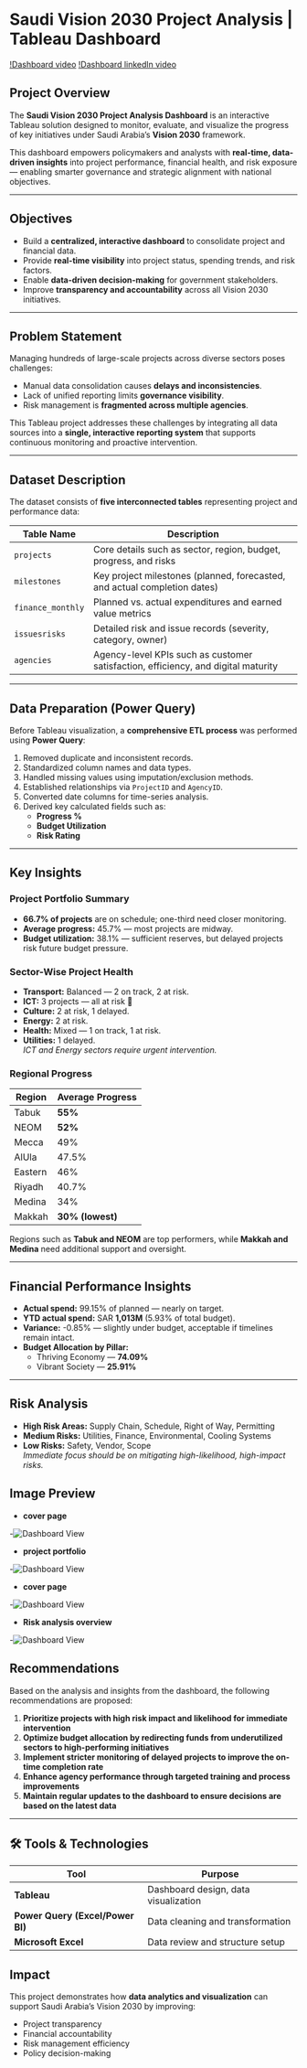 #  Saudi Vision 2030 Project Analysis | Tableau Dashboard
[!Dashboard video](https://github.com/Shaadink/tableau-project/blob/main/saudi%20vision%202030%20dashboard.mp4)
[!Dashboard linkedln video](https://www.linkedin.com/feed/update/urn:li:activity:7364635120718241792/)


##  Project Overview
The **Saudi Vision 2030 Project Analysis Dashboard** is an interactive Tableau solution designed to monitor, evaluate, and visualize the progress of key initiatives under Saudi Arabia’s **Vision 2030** framework.

This dashboard empowers policymakers and analysts with **real-time, data-driven insights** into project performance, financial health, and risk exposure — enabling smarter governance and strategic alignment with national objectives.

---

##  Objectives
- Build a **centralized, interactive dashboard** to consolidate project and financial data.
- Provide **real-time visibility** into project status, spending trends, and risk factors.
- Enable **data-driven decision-making** for government stakeholders.
- Improve **transparency and accountability** across all Vision 2030 initiatives.

---

##  Problem Statement
Managing hundreds of large-scale projects across diverse sectors poses challenges:
- Manual data consolidation causes **delays and inconsistencies**.
- Lack of unified reporting limits **governance visibility**.
- Risk management is **fragmented across multiple agencies**.

This Tableau project addresses these challenges by integrating all data sources into a **single, interactive reporting system** that supports continuous monitoring and proactive intervention.

---

##  Dataset Description
The dataset consists of **five interconnected tables** representing project and performance data:

| Table Name | Description |
|-------------|-------------|
| `projects` | Core details such as sector, region, budget, progress, and risks |
| `milestones` | Key project milestones (planned, forecasted, and actual completion dates) |
| `finance_monthly` | Planned vs. actual expenditures and earned value metrics |
| `issuesrisks` | Detailed risk and issue records (severity, category, owner) |
| `agencies` | Agency-level KPIs such as customer satisfaction, efficiency, and digital maturity |

---

##  Data Preparation (Power Query)
Before Tableau visualization, a **comprehensive ETL process** was performed using **Power Query**:
1. Removed duplicate and inconsistent records.
2. Standardized column names and data types.
3. Handled missing values using imputation/exclusion methods.
4. Established relationships via `ProjectID` and `AgencyID`.
5. Converted date columns for time-series analysis.
6. Derived key calculated fields such as:
   - **Progress %**
   - **Budget Utilization**
   - **Risk Rating**

---

##  Key Insights

###  Project Portfolio Summary
- **66.7% of projects** are on schedule; one-third need closer monitoring.  
- **Average progress:** 45.7% — most projects are midway.  
- **Budget utilization:** 38.1% — sufficient reserves, but delayed projects risk future budget pressure.

###  Sector-Wise Project Health
- **Transport:** Balanced — 2 on track, 2 at risk.  
- **ICT:** 3 projects — all at risk 🚨  
- **Culture:** 2 at risk, 1 delayed.  
- **Energy:** 2 at risk.  
- **Health:** Mixed — 1 on track, 1 at risk.  
- **Utilities:** 1 delayed.  
   *ICT and Energy sectors require urgent intervention.*

###  Regional Progress
| Region | Average Progress |
|---------|------------------|
| Tabuk | **55%** |
| NEOM | **52%** |
| Mecca | 49% |
| AlUla | 47.5% |
| Eastern | 46% |
| Riyadh | 40.7% |
| Medina | 34% |
| Makkah | **30% (lowest)** |

Regions such as **Tabuk and NEOM** are top performers, while **Makkah and Medina** need additional support and oversight.

---

##  Financial Performance Insights
- **Actual spend:** 99.15% of planned — nearly on target.
- **YTD actual spend:** SAR **1,013M** (5.93% of total budget).
- **Variance:** -0.85% — slightly under budget, acceptable if timelines remain intact.
- **Budget Allocation by Pillar:**
  -  Thriving Economy — **74.09%**
  -  Vibrant Society — **25.91%**

---

##  Risk Analysis
- **High Risk Areas:** Supply Chain, Schedule, Right of Way, Permitting  
- **Medium Risks:** Utilities, Finance, Environmental, Cooling Systems  
- **Low Risks:** Safety, Vendor, Scope  
   *Immediate focus should be on mitigating high-likelihood, high-impact risks.*


## Image Preview

- **cover page**
  
-![Dashboard View](https://github.com/Shaadink/tableau-project/blob/main/cover%20photo.png)


- **project portfolio**

-![Dashboard View](https://github.com/Shaadink/tableau-project/blob/main/project%20portfolio%20overview.png)


- **cover page**
 
-![Dashboard View](https://github.com/Shaadink/tableau-project/blob/main/financial%20overview.png)


- **Risk analysis overview**

-![Dashboard View](https://github.com/Shaadink/tableau-project/blob/main/risk%20analysis%20overview.png)


##  Recommendations
Based on the analysis and insights from the dashboard, the following recommendations are proposed:
1. **Prioritize projects with high risk impact and likelihood for immediate intervention**
2. **Optimize budget allocation by redirecting funds from underutilized sectors to high-performing initiatives**
3. **Implement stricter monitoring of delayed projects to improve the on-time completion rate**
4. **Enhance agency performance through targeted training and process improvements**
5. **Maintain regular updates to the dashboard to ensure decisions are based on the latest data**


---

## 🛠️ Tools & Technologies
| Tool | Purpose |
|------|----------|
| **Tableau** | Dashboard design, data visualization |
| **Power Query (Excel/Power BI)** | Data cleaning and transformation |
| **Microsoft Excel** | Data review and structure setup |




##  Impact
This project demonstrates how **data analytics and visualization** can support Saudi Arabia’s Vision 2030 by improving:
- Project transparency  
- Financial accountability  
- Risk management efficiency  
- Policy decision-making  


